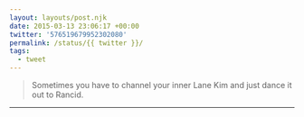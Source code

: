 ```yaml
---
layout: layouts/post.njk
date: 2015-03-13 23:06:17 +00:00
twitter: '576519679952302080'
permalink: /status/{{ twitter }}/
tags: 
  - tweet
---
```


> Sometimes you have to channel your inner Lane Kim and just dance it out to Rancid.

---
